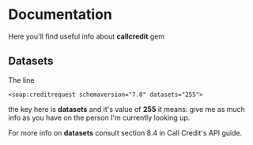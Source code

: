 # Documentation

Here you'll find useful info about **callcredit** gem

## Datasets

The line

    <soap:creditrequest schemaversion="7.0" datasets="255">

the key here is **datasets** and it's value of **255** it means: give
me as much info as you have on the person I'm currently looking up.

For more info on **datasets** consult section 8.4 in Call Credit's API
guide.
